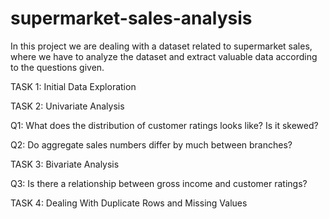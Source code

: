 # supermarket-sales-analysis

In this project we are dealing with a dataset related to supermarket sales, where we have to analyze the dataset and extract valuable data according to the questions given. 

TASK 1: Initial Data Exploration

TASK 2: Univariate Analysis

Q1: What does the distribution of customer ratings looks like? Is it skewed?

Q2: Do aggregate sales numbers differ by much between branches?

TASK 3: Bivariate Analysis

Q3: Is there a relationship between gross income and customer ratings?

TASK 4: Dealing With Duplicate Rows and Missing Values
